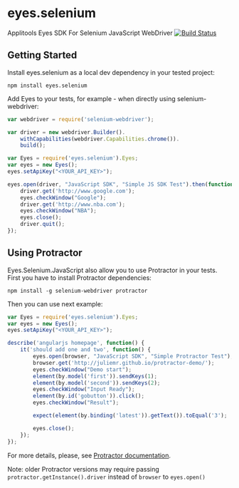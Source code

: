 eyes.selenium
=============

Applitools Eyes SDK For Selenium JavaScript WebDriver
[![Build Status](https://travis-ci.org/applitools/Eyes.Selenium.JavaScript.svg?branch=master)](https://travis-ci.org/applitools/Eyes.Selenium.JavaScript)


Getting Started
---------------
Install eyes.selenium as a local dev dependency in your tested project:

    npm install eyes.selenium

Add Eyes to your tests, for example - when directly using selenium-webdriver:
```javascript
var webdriver = require('selenium-webdriver');

var driver = new webdriver.Builder().
    withCapabilities(webdriver.Capabilities.chrome()).
    build();

var Eyes = require('eyes.selenium').Eyes;
var eyes = new Eyes();
eyes.setApiKey("<YOUR_API_KEY>");

eyes.open(driver, "JavaScript SDK", "Simple JS SDK Test").then(function(driver) {
    driver.get('http://www.google.com');
    eyes.checkWindow("Google");
    driver.get('http://www.nba.com');
    eyes.checkWindow("NBA");
    eyes.close();
    driver.quit();
});
```

Using Protractor
---------------
Eyes.Selenium.JavaScript also allow you to use Protractor in your tests.
First you have to install Protractor dependencies:

    npm install -g selenium-webdriver protractor

Then you can use next example:
```javascript
var Eyes = require('eyes.selenium').Eyes;
var eyes = new Eyes();
eyes.setApiKey("<YOUR_API_KEY>");

describe('angularjs homepage', function() {
    it('should add one and two', function() {
        eyes.open(browser, "JavaScript SDK", "Simple Protractor Test");
        browser.get('http://juliemr.github.io/protractor-demo/');
        eyes.checkWindow("Demo start");
        element(by.model('first')).sendKeys(1);
        element(by.model('second')).sendKeys(2);
        eyes.checkWindow("Input Ready");
        element(by.id('gobutton')).click();
        eyes.checkWindow("Result");

        expect(element(by.binding('latest')).getText()).toEqual('3');

        eyes.close();
    });
});
```

For more details, please, see [Protractor documentation](http://protractortest.org).

Note: older Protractor versions may require passing ```protractor.getInstance().driver``` instead of ```browser``` to ```eyes.open()```
